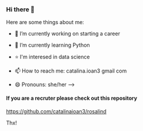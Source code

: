 ### Hi there 👋

Here are some things about me:

- 🔭 I’m currently working on starting a career
- 🌱 I’m currently learning Python 
- ⭐ I'm interesed in data science

- 📫 How to reach me: catalina.ioan3  gmail  com
- 😄 Pronouns: she/her
-->


#### If you are a recruter please check out this repository

https://github.com/catalinaioan3/rosalind


Thx!
